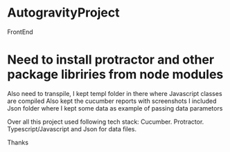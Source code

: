 # AutogravityProject
FrontEnd

# Need to install protractor and other package libriries from node modules
Also need to transpile, I kept templ folder in there where Javascript classes are compiled
Also kept the cucumber reports with screenshots
I included Json folder where I kept some data as example of passing data parametors

Over all this project used following tech stack: Cucumber. Protractor. Typescript/Javascript and Json for data files.

Thanks
